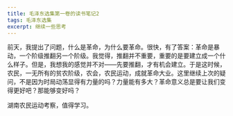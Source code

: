 ```yaml
---
title: 毛泽东选集第一卷的读书笔记2
tags: 毛泽东选集
excerpt: 继续一些思考
---
```


前天，我提出了问题，什么是革命，为什么要革命。很快，有了答案：革命是暴动，一个阶级推翻另一个阶级。我觉得，推翻并不重要，重要的是要建立成一个什么样子。但是，我想我的感觉并不对——先要推翻，才有机会建立。于是这时候，农民，一无所有的贫农阶级，农会，农民运动，成就革命大业。这里继续上次的疑问，不是因为时局动荡显得有力量的吗？力量能有多大？革命意义总是要让我们变得更好吧？那能够变好吗？

湖南农民运动考察，值得学习。

